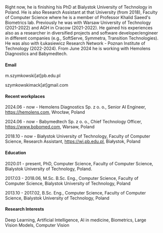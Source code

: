 Right now, he is finishing his PhD at Bialystok University of Technology in Poland. He is also Research Assistant at that University (from 2018), Faculty of Computer Science where he is a member of Professor Khalid Saeed's Biometrics lab. Previously he was with Warsaw University of Technology (2021-2022) and AGH in Cracow (2021-2022). He gained his experiences also as a researcher in diversified projects and software developer/engineer in different companies (e.g., SoftServe, Symmetra, Transition Technologies). He was also with Łukasiewicz Research Network - Poznan Institute of Technology (2022-2024). From June 2024 he is working with Hemolens Diagnostics and Babymedtech. 

#### Email
m.szymkowski[at]pb.edu.pl

szymkowskimack[at]gmail.com

#### Recent workplaces
2024.06 - now - Hemolens Diagnostics Sp. z o. o., Senior AI Engineer, https://hemolens.com, Wrocław, Poland

2024.06 - now - Babymedtech Sp. z o. o., Chief Technology Officer, https://www.bobomed.com, Warsaw, Poland

2018.10 - now - Białystok University of Technology, Faculty of Computer Science, Research Assistant, https://wi.pb.edu.pl, Białystok, Poland 

#### Education
2020.01 - present, PhD, Computer Science, Faculty of Computer Science, Bialystok University of Technology, Poland.

2017.03 - 2018.06, M.Sc. B.Sc. Eng., Computer Science, Faculty of Computer Science, Bialystok University of Technology, Poland

2013.10 - 2017.02, B.Sc. Eng., Computer Science, Faculty of Computer Science, Bialystok University of Technology, Poland

#### Research Interests
Deep Learning, Artificial Intelligence, AI in medicine, Biometrics, Large Vision Models, Computer Vision
